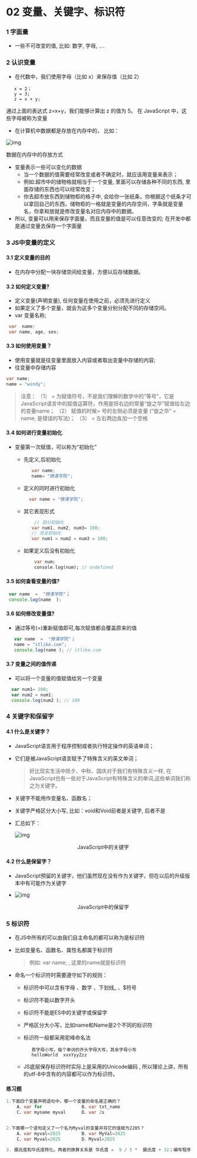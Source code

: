 # 02 变量、关键字、标识符

### 1 字面量

- 一些不可改变的值, 比如: 数字, 字母, ....

### 2 认识变量

- 在代数中，我们使用字母（比如 x）来保存值（比如 2）

```undefined
   x = 2；
   y = 3;
   z = x + y;
```

通过上面的表达式 z=x+y，我们能够计算出 z 的值为 5。
在 JavaScript 中，这些字母被称为变量

- 在计算机中数据都是存放在内存中的， 比如：

![img](https:////upload-images.jianshu.io/upload_images/1268909-1d7b551343c56af8.png?imageMogr2/auto-orient/strip|imageView2/2/w/469/format/webp)

数据在内存中的存放方式

- 变量表示一些可以变化的数据
  - 当一个数据的值需要经常改变或者不确定时，就应该用变量来表示；
  - 例如:超市中的储物格就相当于一个变量, 里面可以存储各种不同的东西, 里面存储的东西也可以经常改变；
  - 你去超市放东西到储物柜的格子中, 会给你一张纸条，你根据这个纸条才可以拿回自己的东西，储物柜的一格就是变量的内存空间，字条就是变量名，你拿和放就是修改变量名对应内存中的数据。
- 所以, 变量可以用来保存字面量，而且变量的值是可以任意改变的; 在开发中都是通过变量去保存一个字面量

### 3 JS中变量的定义

#### 3.1 定义变量的目的

- 在内存中分配一块存储空间给变量，方便以后存储数据。

#### 3.2 如何定义变量?

- 定义变量(声明变量), 任何变量在使用之前，必须先进行定义
- 如果定义了多个变量，就会为这多个变量分别分配不同的存储空间。
- var    变量名称;

```csharp
 var  name;  
 var name, age, sex; 
```

#### 3.3 如何使用变量？

- 使用变量就是往变量里面放入内容或者取出变量中存储的内容;
- 往变量中存储内容

```csharp
var name;
name = "windy";
```

> 注意：
>  （1）   =   为赋值符号，不是我们理解的数学中的“等号”，它是JavaScript语言中的赋值运算符，作用是将右边的常量“旋之华”赋值给左边的变量name；
>  （2） 赋值的时候= 号的左侧必须是变量 (“旋之华” = name; 是错误的写法)；
>  （3） =  左右两边各加一个空格

#### 3.4 如何进行变量初始化

- 变量第一次赋值，可以称为“初始化” 

  - 先定义,后初始化 

    ```csharp
       var name;
       name= "撩课学院";
    ```

  - 定义的同时进行初始化 

    ```csharp
      var name = "撩课学院";
    ```

  - 其它表现形式 

    ```csharp
        // 部分初始化
       var num1, num2, num3= 100;
       // 完全初始化
       var num1 = num2 = num3 = 100;
    ```

  - 如果定义后没有初始化 

    ```dart
        var num;
        console.log(num); // undefined
    ```

#### 3.5 如何查看变量的值?

```jsx
 var name  =  "撩课学院"；
 console.log(name  );
```

#### 3.6 如何修改变量值?

- 通过等号(=)重新赋值即可,每次赋值都会覆盖原来的值

```jsx
   var name  =  "撩课学院"；
   name = "itlike.com";
   console.log(name ); // itlike.com
```

#### 3.7 变量之间的值传递

- 可以将一个变量的值赋值给另一个变量

```jsx
  var num1= 100;
  var num2 = num1;
  console.log(num2 ); // 100
```

### 4 关键字和保留字

#### 4.1 什么是关键字？

- JavaScript语言用于程序控制或者执行特定操作的英语单词；

- 它们是被JavaScript语言赋予了特殊含义的英文单词；

  > 好比现实生活中除夕、中秋、国庆对于我们有特殊含义一样, 在JavaScript也有一些对于JavaScript有特殊含义的单词,这些单词我们称之为关键字。

- 关键字不能用作变量名、函数名；

- 关键字严格区分大小写,  比如：void和Void前者是关键字, 后者不是

- 汇总如下：

  ![img](https:////upload-images.jianshu.io/upload_images/1268909-da3a59494504582c.jpg?imageMogr2/auto-orient/strip|imageView2/2/w/777/format/webp)

  <center>JavaScript中的关键字

#### 4.2 什么是保留字？

- JavaScript预留的关键字，他们虽然现在没有作为关键字，但在以后的升级版本中有可能作为关键字

- ![img](https:////upload-images.jianshu.io/upload_images/1268909-04eed899299c40a5.jpg?imageMogr2/auto-orient/strip|imageView2/2/w/783/format/webp)

  <center>JavaScript中的保留字

### 5 标识符

- 在JS中所有的可以由我们自主命名的都可以称为是标识符

- 比如变量名、函数名、属性名都属于标识符 

  > 例如:  var name; , 这里的name就是标识符

- 命名一个标识符时需要遵守如下的规则： 

  - 标识符中可以含有字母 、数字 、下划线_ 、$符号

  - 标识符不能以数字开头

  - 标识符不能是ES中的关键字或保留字

  - 严格区分大小写，比如name和Name是2个不同的标识符

  - 标识符一般都采用驼峰命名法 

    ```undefined
       首字母小写，每个单词的开头字母大写，其余字母小写
       helloWorld  xxxYyyZzz
    ```

  - JS底层保存标识符时实际上是采用的Unicode编码 , 所以理论上讲，所有的utf-8中含有的内容都可以作为标识符。

#### 练习题

```csharp
1.下面四个变量声明语句中，哪一个变量的命名是正确的？
    A．var for               B．var txt_name               
    C．var myname myval      D．var 2s


2.下面哪一个语句定义了一个名为Myval的变量并将它的值赋为2205？
    A．var myval=2025        B．var MyVal=2025
    C．var Myval=2025        D．Myval=2025

3. 摄氏度和华氏度转化。两者的换算关系是 华氏度 =  9 / 5 *  摄氏度 + 32；编写程序，让用户输入摄氏度，向用户提示对应的华氏温度。
```

